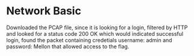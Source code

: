 # Network Basic

Downloaded the PCAP file, since it is looking for a login, filtered by HTTP and looked for a status code 200 OK which would indicated successful login, found the packet containing credetials username: admin and password: Mellon that allowed access to the flag.